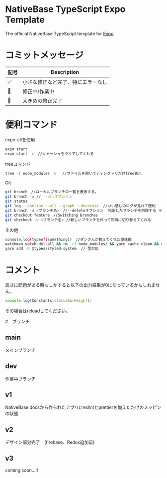 # NativeBase TypeScript Expo Template

The official NativeBase TypeScript template for [Expo](https://docs.expo.io/)

# コミットメッセージ
| 記号 | Description | 
| --- | --- |
| :white_check_mark:| 小さな修正など完了、特にエラーなし|
| :wrench: | 修正中/作業中 | 
| :tada: | 大きめの修正完了 | 

# 便利コマンド

expo-cliを使用
```sh
expo start
expo start -c　//キャッシュをクリアしてくれる
```
treeコマンド
```sh
tree -I node_modules -d 　//ファイルを除いてディレクトリだけtree表示
```
Git
```sh
git branch　//ローカルブランチの一覧を表示する。
git branch -a // --allオプション
git status
git log --oneline --all --graph --decorate  //いい感じのログが見れて便利
git branch -d <ブランチ名>　//--deleteオプション  指定したブランチを削除する ※大文字、小文字区別
git checkout feature　//Switching Branches
git checkout -b <ブランチ名> //新しいブランチを作って同時に切り替えてくれる
```
その他
```sh
console.log(typeof(something))　//ダンさんが教えてくれた望遠鏡
watchman watch-del-all && rm -rf node_modules/ && yarn cache clean && yarn install && yarn start -- --reset-cache
yarn add -D @types/styled-system  // 型対応
```
# コメント
高さに問題がある時もしかすると以下の出力結果が0になっているかもしれません。
```js
console.log(Constants.statusBarHeight);
```
その場合はreloadしてください。

#　ブランチ
## main
メインブランチ

## dev
作業中ブランチ

## v1
NativeBase docsから作られたアプリにeslintとprettierを加えただけのスッピンの状態

## v2
デザイン部分完了　(firebase、Redux追加前)

## v3
coming soon...!!